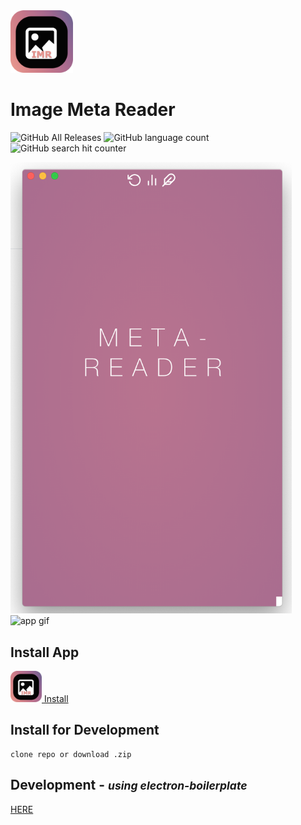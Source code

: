 <img src="/video/eimr.png" width="100" alt="app logo">   

# Image Meta Reader  
![GitHub All Releases](https://img.shields.io/github/downloads/SimHub/electron-image-meta-reader/total?style=for-the-badge)
![GitHub language count](https://img.shields.io/github/languages/count/SimHub/electron-image-meta-reader?style=for-the-badge)
![GitHub search hit counter](https://img.shields.io/github/search/SimHub/electron-image-meta-reader/goto?style=for-the-badge)  

<img src="/video/logo.png" alt="logo png" width="450"><img src="/video/eimr.gif" alt="app gif">

## Install App  

<a href="https://github.com/SimHub/electron-image-meta-reader/releases/tag/8.0.1"><img src="/video/eimr.png" width="50" alt="app logo"> Install</a>   

## Install for Development

    clone repo or download .zip

## Development - <small><i>using electron-boilerplate</i></small>

  [HERE](https://github.com/szwacz/electron-boilerplate)
